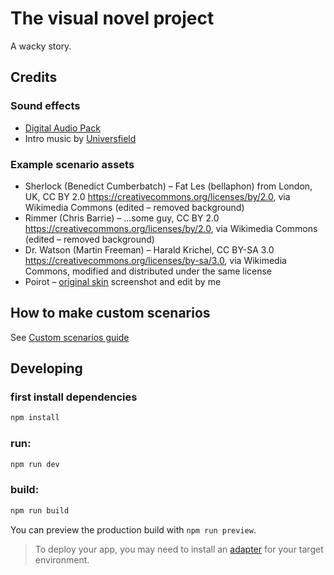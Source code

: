 # The visual novel project

A wacky story.

## Credits
### Sound effects
- [Digital Audio Pack](https://kenney.nl/assets/digital-audio)
- Intro music by [Universfield](https://pixabay.com/users/universfield-28281460/?utm_source=link-attribution&utm_medium=referral&utm_campaign=music&utm_content=153277)

### Example scenario assets
- Sherlock (Benedict Cumberbatch) – Fat Les (bellaphon) from London, UK, CC BY 2.0 <https://creativecommons.org/licenses/by/2.0>, via Wikimedia Commons (edited – removed background)
- Rimmer (Chris Barrie) – ...some guy, CC BY 2.0 <https://creativecommons.org/licenses/by/2.0>, via Wikimedia Commons (edited – removed background)
- Dr. Watson (Martin Freeman) – Harald Krichel, CC BY-SA 3.0 <https://creativecommons.org/licenses/by-sa/3.0>, via Wikimedia Commons, modified and distributed under the same license 
- Poirot – [original skin](https://t.novaskin.me/88f57c7c2cd4e701ca7a5433a7eaaba617416e73521cd52b4377c6bc1a515fad) screenshot and edit by me

## How to make custom scenarios
See [Custom scenarios guide](./CUSTOM_SCENARIOS_GUIDE.md)

## Developing

### first install dependencies
```bash
npm install
```

### run:
```bash
npm run dev
```

### build:
```bash
npm run build
```
You can preview the production build with `npm run preview`.

> To deploy your app, you may need to install an [adapter](https://svelte.dev/docs/kit/adapters) for your target environment.
